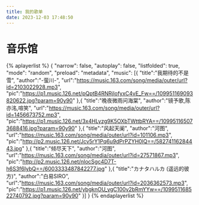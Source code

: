 ```yaml
---
title: 我的歌单
date: 2023-12-03 17:48:50
---
```

# 音乐馆

{% aplayerlist %}
{
"narrow": false,
"autoplay": false,
"listfolded": true,
"mode": "random",
"preload": "metadata",
"music":
[{
"title":"我期待的不是雪",
"author":"-萤川-",
"url":"https://music.163.com/song/media/outer/url?id=2103022928.mp3",
"pic":"https://p1.music.126.net/pQptB4RNRjIofyxC4vE_Fw==/109951169093820622.jpg?param=90y90"
},{
"title":"晚夜微雨问海棠",
"author":"镜予歌,陈亦洺,喧笑",
"url":"https://music.163.com/song/media/outer/url?id=1456673752.mp3",
"pic":"https://p1.music.126.net/3x4HLyzg9K5OXbTWttbRYA==/109951165073688416.jpg?param=90y90"
},{
"title":"风起天阑",
"author":"河图",
"url":"https://music.163.com/song/media/outer/url?id=101106.mp3",
"pic":"http://p2.music.126.net/Jcv5rY1Pq6u9dPrPZYH0lQ==/58274116284443.jpg"
},{
"title":"倾尽天下",
"author":"河图",
"url":"https://music.163.com/song/media/outer/url?id=27571867.mp3",
"pic":"http://p2.music.126.net/nlocSgc4D7T-h6S3f6IybQ==/6003333487842277.jpg"
},{
"title":"カナタハルカ (遥远的彼方)",
"author":"白易SIRO",
"url":"https://music.163.com/song/media/outer/url?id=2036362573.mp3",
"pic":"https://p1.music.126.net/ybgknOU_ygC100v2bRmYYw==/109951168522740792.jpg?param=90y90"
}]
}
{% endaplayerlist %}
